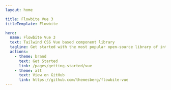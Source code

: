 ```yaml
---
layout: home

title: Flowbite Vue 3
titleTemplate: Flowbite

hero:
  name: Flowbite Vue 3
  text: Tailwind CSS Vue based component library
  tagline: Get started with the most popular open-source library of interactive UI components built with the utility classes from Tailwind CSS
  actions:
    - theme: brand
      text: Get Started
      link: /pages/getting-started/vue
    - theme: alt
      text: View on GitHub
      link: https://github.com/themesberg/flowbite-vue
---
```

